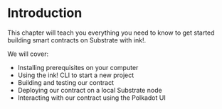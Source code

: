 Introduction
===

This chapter will teach you everything you need to know to get started building smart contracts on Substrate with ink!.

We will cover:

- Installing prerequisites on your computer
- Using the ink! CLI to start a new project
- Building and testing our contract
- Deploying our contract on a local Substrate node
- Interacting with our contract using the Polkadot UI
